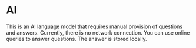 # AI
This is an AI language model that requires manual provision of questions and answers. Currently, there is no network connection. You can use online queries to answer questions. The answer is stored locally.
